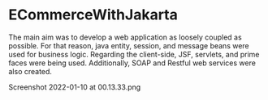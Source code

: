 # ECommerceWithJakarta
The main aim was to develop a web application as loosely coupled as possible. For that reason, java entity, session, and message beans were used for business logic. Regarding the client-side, JSF, servlets, and prime faces were being used. Additionally, SOAP and Restful web services were also created.


Screenshot 2022-01-10 at 00.13.33.png
